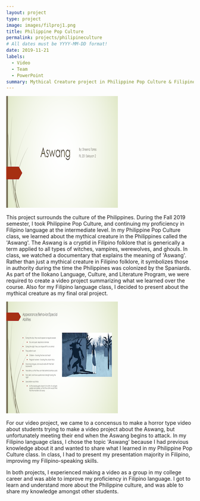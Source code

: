 ```yaml
---
layout: project
type: project
image: images/filproj1.png
title: Philippine Pop Culture
permalink: projects/philipineculture
# All dates must be YYYY-MM-DD format!
date: 2019-11-21
labels:
  - Video
  - Team
  - PowerPoint
summary: Mythical Creature project in Philippine Pop Culture & Filipino Language.
---
```


<img class="ui medium left floated rounded image" src="../images/filproj1.png">

This project surrounds the culture of the Philippines. During the Fall 2019 semester, I took Philippine Pop Culture, and continuing my proficiency in Filipino language at the intermediate level. In my Philippine Pop Culture class, we learned about the mythical creature in the Philippines called the 'Aswang'. The Aswang is a cryptid in Filipino folklore that is generically a term applied to all types of witches, vampires, werewolves, and ghouls. In class, we watched a documentary that explains the meaning of 'Aswang'. Rather than just a mythical creature in Filipino folklore, it symbolizes those in authority during the time the Philippines was colonized by the Spaniards. As part of the Ilokano Language, Culture, and Literature Program, we were required to create a video project summarizing what we learned over the course. Also for my Filipino language class, I decided to present about the mythical creature as my final oral project.

<img class="ui small right floated rounded image" src="../images/filproj2.png">

For our video project, we came to a concensus to make a horror type video about students trying to make a video project about the Aswang, but unfortunately meeting their end when the Aswang begins to attack. In my Filipino language class, I chose the topic 'Aswang' because I had previous knowledge about it and wanted to share what I learned in my Philippine Pop Culture class. In class, I had to present my presentation majority in Filipino, improving my Filipino-speaking skills. 

In both projects, I experienced making a video as a group in my college career and was able to improve my proficiency in Filipino language. I got to learn and understand more about the Philippine culture, and was able to share my knowledge amongst other students. 
